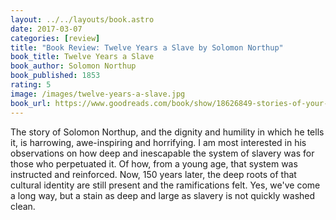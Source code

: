 ```yaml
---
layout: ../../layouts/book.astro
date: 2017-03-07
categories: [review]
title: "Book Review: Twelve Years a Slave by Solomon Northup"
book_title: Twelve Years a Slave
book_author: Solomon Northup
book_published: 1853
rating: 5
image: /images/twelve-years-a-slave.jpg
book_url: https://www.goodreads.com/book/show/18626849-stories-of-your-life-and-others
---
```

The story of Solomon Northup, and the dignity and humility in which he tells it, is harrowing, awe-inspiring and horrifying. I am most interested in his observations on how deep and inescapable the system of slavery was for those who perpetuated it. Of how, from a young age, that system was instructed and reinforced. Now, 150 years later, the deep roots of that cultural identity are still present and the ramifications felt. Yes, we've come a long way, but a stain as deep and large as slavery is not quickly washed clean.
